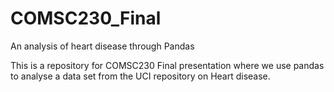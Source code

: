 # COMSC230_Final
An analysis of heart disease through Pandas

This is a repository for COMSC230 Final presentation where we use pandas to analyse a data set 
from the UCI repository on Heart disease.
